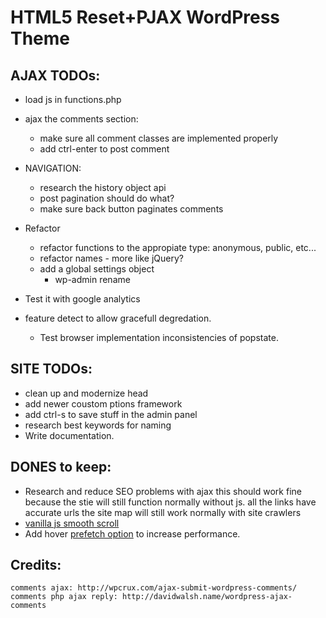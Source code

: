 #  HTML5 Reset+PJAX WordPress Theme


## AJAX TODOs:
- load js in functions.php

- ajax the comments section:
	- make sure all comment classes are implemented properly
	- add ctrl-enter to post comment

- NAVIGATION:
	+ research the history object api
	+ post pagination should do what?
	+ make sure back button paginates comments

- Refactor
	+ refactor functions to the appropiate type: anonymous, public, etc...
	+ refactor names - more like jQuery?
	+ add a global settings object
		+ wp-admin rename

- Test it with google analytics

- feature detect to allow gracefull degredation.
	+ Test browser implementation inconsistencies of popstate.


## SITE TODOs:
- clean up and modernize head
- add newer coustom ptions framework
- add ctrl-s to save stuff in the admin panel
- research best keywords for naming
- Write documentation.


## DONES to keep:
- Research and reduce SEO problems with ajax
	this should work fine because the stie will still function normally without js. 
	all the links have accurate urls
	the site map will still work normally with site crawlers 
- [vanilla js smooth scroll](https://github.com/cferdinandi/smooth-scroll/) 
- Add hover [prefetch option](http://miguel-perez.github.io/smoothState.js/) to increase performance.


## Credits:
	comments ajax: http://wpcrux.com/ajax-submit-wordpress-comments/
	comments php ajax reply: http://davidwalsh.name/wordpress-ajax-comments

